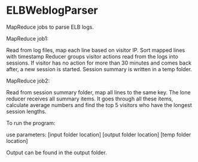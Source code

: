 # ELBWeblogParser

MapReduce jobs to parse ELB logs.


MapReduce job1: 

Read from log files, map each line based on visitor IP. Sort mapped lines with timestamp
Reducer groups visitor actions read from the logs into sessions. 
If visitor has no action for more than 30 minutes and comes back after, a new session is started.
Session summary is written in a temp folder.


MapReduce job2:

Read from session summary folder, map all lines to the same key.
The lone reducer receives all summary items. It goes through all these items, calculate average numbers and find the top 5 visitors who have the longest session lengths. 


To run the program:

use parameters: [input folder location] [output folder location] [temp folder location]

Output can be found in the output folder.

